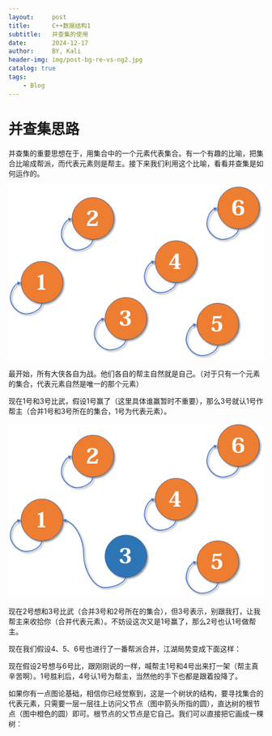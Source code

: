 ```yaml
---
layout:     post
title:      C++数据结构1
subtitle:   并查集的使用
date:       2024-12-17
author:     BY, Kali
header-img: img/post-bg-re-vs-ng2.jpg
catalog: true
tags:
    - Blog
---
```


# 并查集思路  
并查集的重要思想在于，用集合中的一个元素代表集合。有一个有趣的比喻，把集合比喻成帮派，而代表元素则是帮主。接下来我们利用这个比喻，看看并查集是如何运作的。

![并查集图1](https://raw.githubusercontent.com/ZQFranky/ZQFranky.github.io/refs/heads/master/img/%E5%B9%B6%E6%9F%A5%E9%9B%86%E5%9B%BE1.png)

最开始，所有大侠各自为战。他们各自的帮主自然就是自己。（对于只有一个元素的集合，代表元素自然是唯一的那个元素）

现在1号和3号比武，假设1号赢了（这里具体谁赢暂时不重要），那么3号就认1号作帮主（合并1号和3号所在的集合，1号为代表元素）。

![并查集图2](https://raw.githubusercontent.com/ZQFranky/ZQFranky.github.io/refs/heads/master/img/%E5%B9%B6%E6%9F%A5%E9%9B%86%E5%9B%BE2.png)

现在2号想和3号比武（合并3号和2号所在的集合），但3号表示，别跟我打，让我帮主来收拾你（合并代表元素）。不妨设这次又是1号赢了，那么2号也认1号做帮主。



现在我们假设4、5、6号也进行了一番帮派合并，江湖局势变成下面这样：



现在假设2号想与6号比，跟刚刚说的一样，喊帮主1号和4号出来打一架（帮主真辛苦啊）。1号胜利后，4号认1号为帮主，当然他的手下也都是跟着投降了。



如果你有一点图论基础，相信你已经觉察到，这是一个树状的结构，要寻找集合的代表元素，只需要一层一层往上访问父节点（图中箭头所指的圆），直达树的根节点（图中橙色的圆）即可。根节点的父节点是它自己。我们可以直接把它画成一棵树：

